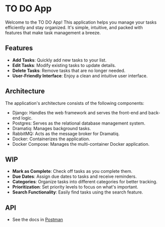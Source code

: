 # TO DO App

Welcome to the TO DO App! This application helps you manage your tasks efficiently and stay organized. It's simple, intuitive, and packed with features that make task management a breeze.

## Features

- **Add Tasks**: Quickly add new tasks to your list.
- **Edit Tasks**: Modify existing tasks to update details.
- **Delete Tasks**: Remove tasks that are no longer needed.
- **User-Friendly Interface**: Enjoy a clean and intuitive user interface.

## Architecture

The application's architecture consists of the following components:

- Django: Handles the web framework and serves the front-end and back-end logic.
- Postgres: Serves as the relational database management system.
- Dramatiq: Manages background tasks.
- RabbitMQ: Acts as the message broker for Dramatiq.
- Docker: Containerizes the application.
- Docker Compose: Manages the multi-container Docker application.

## WIP

- **Mark as Complete**: Check off tasks as you complete them.
- **Due Dates**: Assign due dates to tasks and receive reminders.
- **Categories**: Organize tasks into different categories for better tracking.
- **Prioritization**: Set priority levels to focus on what's important.
- **Search Functionality**: Easily find tasks using the search feature.

## API

- See the docs in [Postman](https://documenter.getpostman.com/view/10199718/2sA3JT1cvB)
